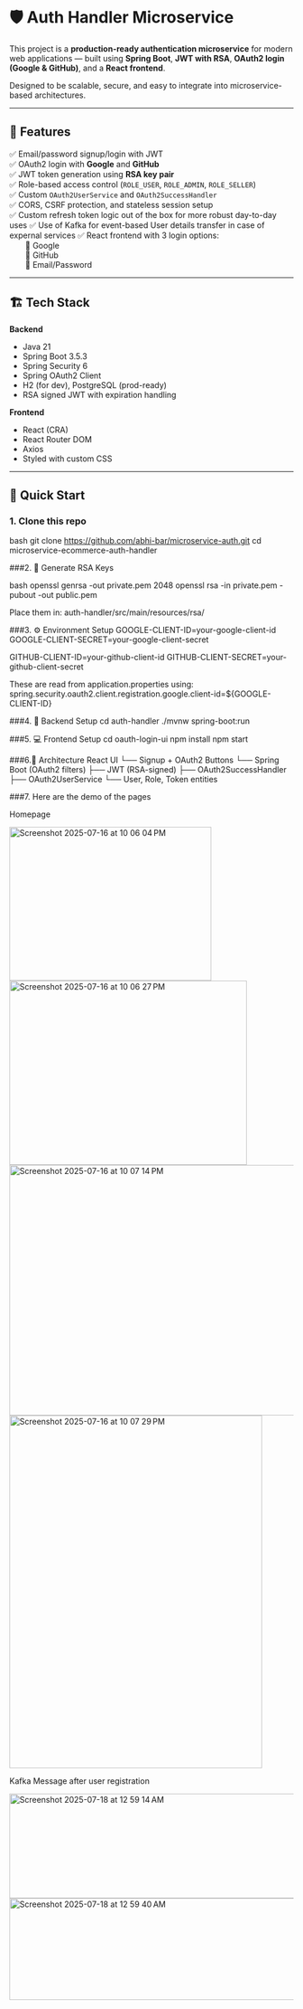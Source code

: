 # 🛡️ Auth Handler Microservice 

This project is a **production-ready authentication microservice** for modern web applications — built using **Spring Boot**, **JWT with RSA**, **OAuth2 login (Google & GitHub)**, and a **React frontend**.

Designed to be scalable, secure, and easy to integrate into microservice-based architectures.

---

## 🌟 Features

✅ Email/password signup/login with JWT  
✅ OAuth2 login with **Google** and **GitHub**  
✅ JWT token generation using **RSA key pair**  
✅ Role-based access control (`ROLE_USER`, `ROLE_ADMIN`, `ROLE_SELLER`)  
✅ Custom `OAuth2UserService` and `OAuth2SuccessHandler`  
✅ CORS, CSRF protection, and stateless session setup  
✅ Custom refresh token logic out of the box for more robust day-to-day uses
✅ Use of Kafka for event-based User details transfer in case of expernal services
✅ React frontend with 3 login options:  
  🔹 Google  
  🔹 GitHub  
  🔹 Email/Password  


---

## 🏗️ Tech Stack

**Backend**  
- Java 21  
- Spring Boot 3.5.3 
- Spring Security 6  
- Spring OAuth2 Client  
- H2 (for dev), PostgreSQL (prod-ready)  
- RSA signed JWT with expiration handling

**Frontend**  
- React (CRA)  
- React Router DOM  
- Axios  
- Styled with custom CSS

---

## 🚀 Quick Start

### 1. Clone this repo

bash
git clone https://github.com/abhi-bar/microservice-auth.git
cd microservice-ecommerce-auth-handler


###2. 🔐 Generate RSA Keys

bash
openssl genrsa -out private.pem 2048
openssl rsa -in private.pem -pubout -out public.pem

Place them in:
auth-handler/src/main/resources/rsa/

###3. ⚙️ Environment Setup
GOOGLE-CLIENT-ID=your-google-client-id
GOOGLE-CLIENT-SECRET=your-google-client-secret

GITHUB-CLIENT-ID=your-github-client-id
GITHUB-CLIENT-SECRET=your-github-client-secret

These are read from application.properties using:
spring.security.oauth2.client.registration.google.client-id=${GOOGLE-CLIENT-ID}

###4. 🧪 Backend Setup
cd auth-handler
./mvnw spring-boot:run


###5. 💻 Frontend Setup
cd oauth-login-ui
npm install
npm start


###6.🧠 Architecture
React UI
  └── Signup + OAuth2 Buttons
      └── Spring Boot (OAuth2 filters)
          ├── JWT (RSA-signed)
          ├── OAuth2SuccessHandler
          ├── OAuth2UserService
          └── User, Role, Token entities



###7. Here are the demo of the pages 

Homepage


<img width="358" height="272" alt="Screenshot 2025-07-16 at 10 06 04 PM" src="https://github.com/user-attachments/assets/9e48a655-9ddf-4604-b11a-d4179f4843e5" />

<img width="421" height="326" alt="Screenshot 2025-07-16 at 10 06 27 PM" src="https://github.com/user-attachments/assets/fdfd64cc-048f-4e7b-911e-2309c3b5f6d7" />

<img width="824" height="443" alt="Screenshot 2025-07-16 at 10 07 14 PM" src="https://github.com/user-attachments/assets/477af02c-44a3-40e7-b7a8-d5100d981119" />

<img width="448" height="624" alt="Screenshot 2025-07-16 at 10 07 29 PM" src="https://github.com/user-attachments/assets/76779f82-4085-481b-9993-92c9592c58bb" />


Kafka Message after user registration 


<img width="640" height="185" alt="Screenshot 2025-07-18 at 12 59 14 AM" src="https://github.com/user-attachments/assets/b8afe277-81d5-41c8-8f86-e9a1c6bec70f" />
<img width="646" height="180" alt="Screenshot 2025-07-18 at 12 59 40 AM" src="https://github.com/user-attachments/assets/4e889ad9-88f3-43e4-a234-bc4f6413ac44" />




